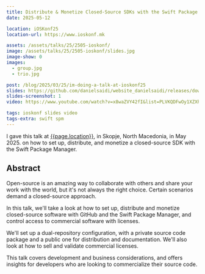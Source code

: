 ```yaml
---
title: Distribute & Monetize Closed-Source SDKs with the Swift Package Manager
date: 2025-05-12

location: iOSKonf25
location-url: https://www.ioskonf.mk

assets: /assets/talks/25/2505-ioskonf/
image: /assets/talks/25/2505-ioskonf/slides.jpg
image-show: 0
images:
  - group.jpg
  - trio.jpg

post: /blog/2025/03/25/im-doing-a-talk-at-ioskonf25
slides: https://github.com/danielsaidi/website_danielsaidi/releases/download/talks/2505-iOSKonf-Slides.pdf
slides-screenshot: 1
video: https://www.youtube.com/watch?v=x8waZVY42fI&list=PLVKQDFwOy1XZXhFOdWfXKdjCz4r_LBeto&index=7

tags: ioskonf slides video
tags-extra: swift spm
---
```


I gave this talk at [{{page.location}}]({{page.location-url}}), in Skopje, North Macedonia, in May 2025. on how to set up, distribute, and monetize a closed-source SDK with the Swift Package Manager.


## Abstract

Open-source is an amazing way to collaborate with others and share your work with the world, but it's not always the right choice. Certain scenarios demand a closed-source approach.

In this talk, we'll take a look at how to set up, distribute and monetize closed-source software with GitHub and the Swift Package Manager, and control access to commercial software with licenses.

We'll set up a dual-repository configuration, with a private source code package and a public one for distribution and documentation. We'll also look at how to sell and validate commercial licenses.

This talk covers development and business considerations, and offers insights for developers who are looking to commercialize their source code.